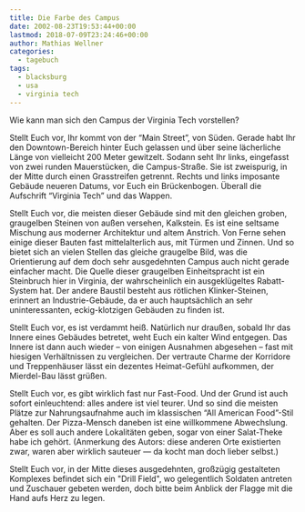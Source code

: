 ```yaml
---
title: Die Farbe des Campus
date: 2002-08-23T19:53:44+00:00
lastmod: 2018-07-09T23:24:46+00:00
author: Mathias Wellner
categories:
  - tagebuch
tags:
  - blacksburg
  - usa
  - virginia tech
---
```

Wie kann man sich den Campus der Virginia Tech vorstellen?
<!--more-->

Stellt Euch vor, Ihr kommt von der &#8220;Main Street&#8221;, von Süden. Gerade habt Ihr den Downtown-Bereich hinter Euch gelassen 
und über seine lächerliche Länge von vielleicht 200 Meter gewitzelt. Sodann seht Ihr links, eingefasst von zwei runden Mauerstücken, 
die Campus-Straße. Sie ist zweispurig, in der Mitte durch einen Grasstreifen getrennt. Rechts und links imposante Gebäude neueren 
Datums, vor Euch ein Brückenbogen. Überall die Aufschrift &#8220;Virginia Tech&#8221; und das Wappen.

Stellt Euch vor, die meisten dieser Gebäude sind mit den gleichen groben, graugelben Steinen von außen versehen, Kalkstein. Es ist 
eine seltsame Mischung aus moderner Architektur und altem Anstrich. Von Ferne sehen einige dieser Bauten fast mittelalterlich aus, 
mit Türmen und Zinnen. Und so bietet sich an vielen Stellen das gleiche graugelbe Bild, was die Orientierung auf dem doch sehr 
ausgedehnten Campus auch nicht gerade einfacher macht. Die Quelle dieser graugelben Einheitspracht ist ein Steinbruch hier in 
Virginia, der wahrscheinlich ein ausgeklügeltes Rabatt-System hat. Der andere Baustil besteht aus rötlichen Klinker-Steinen, 
erinnert an Industrie-Gebäude, da er auch hauptsächlich an sehr uninteressanten, eckig-klotzigen Gebäuden zu finden ist.

Stellt Euch vor, es ist verdammt heiß. Natürlich nur draußen, sobald Ihr das Innere eines Gebäudes betretet, weht Euch ein 
kalter Wind entgegen. Das Innere ist dann auch wieder &#8211; von einigen Ausnahmen abgesehen &#8211; fast mit hiesigen 
Verhältnissen zu vergleichen. Der vertraute Charme der Korridore und Treppenhäuser lässt ein dezentes Heimat-Gefühl aufkommen, 
der Mierdel-Bau lässt grüßen.

Stellt Euch vor, es gibt wirklich fast nur Fast-Food. Und der Grund ist auch sofort einleuchtend: alles andere ist viel teurer. 
Und so sind die meisten Plätze zur Nahrungsaufnahme auch im klassischen &#8220;All American Food&#8221;-Stil gehalten. 
Der Pizza-Mensch daneben ist eine willkommene Abwechslung. Aber es soll auch andere Lokalitäten geben, sogar von einer 
Salat-Theke habe ich gehört. (Anmerkung des Autors: diese anderen Orte existierten zwar, waren aber wirklich sauteuer &mdash; 
da kocht man doch lieber selbst.)

Stellt Euch vor, in der Mitte dieses ausgedehnten, großzügig gestalteten Komplexes befindet sich ein "Drill Field", wo 
gelegentlich Soldaten antreten und Zuschauer gebeten werden, doch bitte beim Anblick der Flagge mit die Hand aufs Herz zu legen.